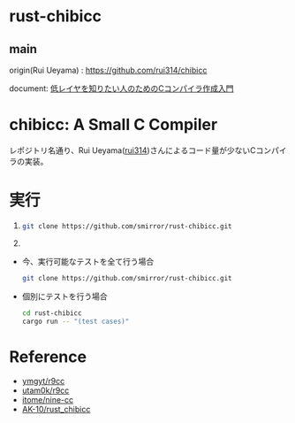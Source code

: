 # rust-chibicc
## main

origin(Rui Ueyama) : https://github.com/rui314/chibicc

document: [低レイヤを知りたい人のためのCコンパイラ作成入門](https://www.sigbus.info/compilerbook)

# chibicc: A Small C Compiler
レポジトリ名通り、Rui Ueyama([rui314](https://github.com/rui314))さんによるコード量が少ないCコンパイラの実装。
# 実行
1. ```bash
   git clone https://github.com/smirror/rust-chibicc.git
   ```
2.
  - 今、実行可能なテストを全て行う場合
    ```bash
    git clone https://github.com/smirror/rust-chibicc.git
    ```
  - 個別にテストを行う場合
    ```bash
    cd rust-chibicc
    cargo run -- "(test cases)"
    ```

# Reference
- [ymgyt/r9cc](https://github.com/ymgyt/r9cc)
- [utam0k/r9cc](https://github.com/utam0k/r9cc)
- [itome/nine-cc](https://github.com/itome/nine-cc)
- [AK-10/rust_chibicc](https://github.com/AK-10/rust_chibicc)